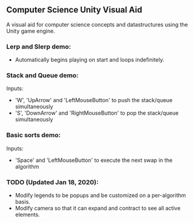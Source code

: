 ## Computer Science Unity Visual Aid
A visual aid for computer science concepts and datastructures using the Unity game engine.


### Lerp and Slerp demo:
 - Automatically begins playing on start and loops indefinitely.
### Stack and Queue demo:
Inputs:
 - 'W', 'UpArrow' and 'LeftMouseButton' to push the stack/queue simultaneously
 - 'S', 'DownArrow' and 'RightMouseButton' to pop the stack/queue simultaneously
 
### Basic sorts demo:
Inputs:
 - 'Space' and 'LeftMouseButton' to execute the next swap in the algorithm


### TODO (Updated Jan 18, 2020):
- Modify legends to be popups and be customized on a per-algorithm basis.
- Modify camera so that it can expand and contract to see all active elements.